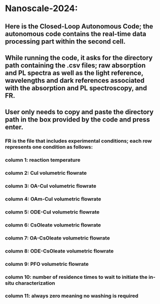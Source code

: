 # Nanoscale-2024:
## Here is the Closed-Loop Autonomous Code; the autonomous code contains the real-time data processing part within the second cell.
## While running the code, it asks for the directory path containing the .csv files; raw absorption and PL spectra as well as the light reference, wavelengths and dark references associated with the absorption and PL spectroscopy, and FR.
## User only needs to copy and paste the directory path in the box provided by the code and press enter.
### FR is the file that includes experimental conditions; each row represents one condition as follows:
### column 1: reaction temperature
### column 2: CuI volumetric flowrate
### column 3: OA-CuI volumetric flowrate
### column 4: OAm-CuI volumetric flowrate
### column 5: ODE-CuI volumetric flowrate
### column 6: CsOleate volumetric flowrate
### column 7: OA-CsOleate volumetric flowrate
### column 8: ODE-CsOleate volumetric flowrate
### column 9: PFO volumetric flowrate
### column 10: number of residence times to wait to initiate the in-situ characterization 
### column 11: always zero meaning no washing is required

